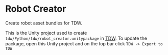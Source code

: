 # Robot Creator

Create robot asset bundles for TDW.

This is the Unity project used to create `tdw/Python/tdw/robot_creator.unitypackage` in [TDW](https://github.com/threedworld-mit/tdw). To update the package, open this Unity project and on the top bar click `TDW -> Export to TDW`